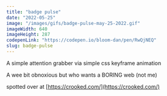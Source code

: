 ```yaml
---
title: "badge pulse"
date: "2022-05-25"
image: "/images/gifs/badge-pulse-may-25-2022.gif"
imageWidth: 640
imageHeight: 287
codepenLink: "https://codepen.io/bloom-dan/pen/RwQjNEQ"
slug: badge-pulse
---
```


A simple attention grabber via simple css keyframe animation

A wee bit obnoxious but who wants a BORING web (not me)

spotted over at [https://crooked.com/](https://crooked.com/)
